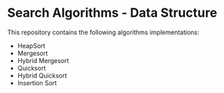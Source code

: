 # Search Algorithms - Data Structure

This repository contains the following algorithms implementations:

- HeapSort
- Mergesort
- Hybrid Mergesort
- Quicksort
- Hybrid Quicksort
- Insertion Sort
